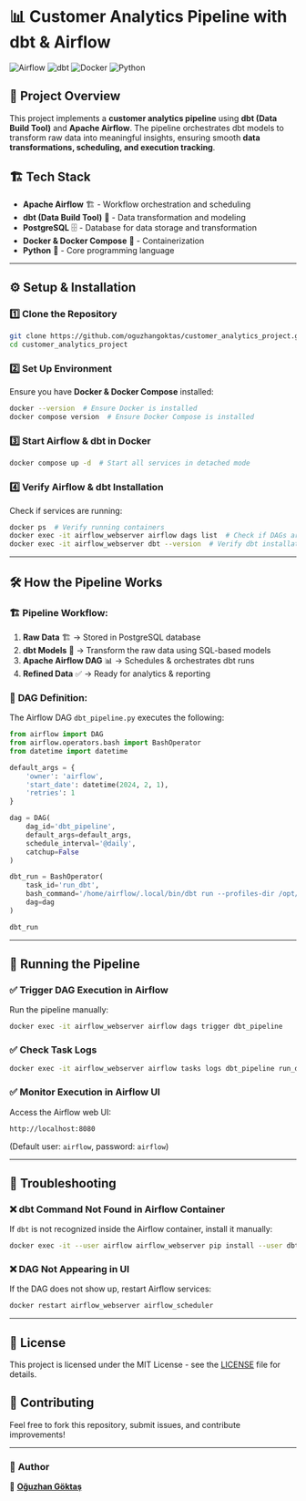 # 📊 Customer Analytics Pipeline with dbt & Airflow

![Airflow](https://img.shields.io/badge/Airflow-2.6-blue?style=flat&logo=apache-airflow) 
![dbt](https://img.shields.io/badge/dbt-1.9-orange?style=flat&logo=dbt) 
![Docker](https://img.shields.io/badge/Docker-Compose-blue?style=flat&logo=docker) 
![Python](https://img.shields.io/badge/Python-3.12-blue?style=flat&logo=python)

## 🚀 Project Overview
This project implements a **customer analytics pipeline** using **dbt (Data Build Tool)** and **Apache Airflow**. The pipeline orchestrates dbt models to transform raw data into meaningful insights, ensuring smooth **data transformations, scheduling, and execution tracking**.

## 🏗️ Tech Stack
- **Apache Airflow** 🏗️ - Workflow orchestration and scheduling
- **dbt (Data Build Tool)** 🔧 - Data transformation and modeling
- **PostgreSQL** 🗄️ - Database for data storage and transformation
- **Docker & Docker Compose** 🐳 - Containerization
- **Python** 🐍 - Core programming language

---

## ⚙️ Setup & Installation
### 1️⃣ Clone the Repository
```sh
git clone https://github.com/oguzhangoktas/customer_analytics_project.git
cd customer_analytics_project
```

### 2️⃣ Set Up Environment
Ensure you have **Docker & Docker Compose** installed:
```sh
docker --version  # Ensure Docker is installed
docker compose version  # Ensure Docker Compose is installed
```

### 3️⃣ Start Airflow & dbt in Docker
```sh
docker compose up -d  # Start all services in detached mode
```

### 4️⃣ Verify Airflow & dbt Installation
Check if services are running:
```sh
docker ps  # Verify running containers
docker exec -it airflow_webserver airflow dags list  # Check if DAGs are registered
docker exec -it airflow_webserver dbt --version  # Verify dbt installation
```

---

## 🛠️ How the Pipeline Works
### 🏗 **Pipeline Workflow:**
1. **Raw Data** 🏗 → Stored in PostgreSQL database
2. **dbt Models** 🔧 → Transform the raw data using SQL-based models
3. **Apache Airflow DAG** 📊 → Schedules & orchestrates dbt runs
4. **Refined Data** ✅ → Ready for analytics & reporting

### 📌 **DAG Definition:**
The Airflow DAG `dbt_pipeline.py` executes the following:
```python
from airflow import DAG
from airflow.operators.bash import BashOperator
from datetime import datetime

default_args = {
    'owner': 'airflow',
    'start_date': datetime(2024, 2, 1),
    'retries': 1
}

dag = DAG(
    dag_id='dbt_pipeline',
    default_args=default_args,
    schedule_interval='@daily',
    catchup=False
)

dbt_run = BashOperator(
    task_id='run_dbt',
    bash_command='/home/airflow/.local/bin/dbt run --profiles-dir /opt/airflow/dbt',
    dag=dag
)

dbt_run
```

---

## 🚀 Running the Pipeline
### ✅ **Trigger DAG Execution in Airflow**
Run the pipeline manually:
```sh
docker exec -it airflow_webserver airflow dags trigger dbt_pipeline
```

### ✅ **Check Task Logs**
```sh
docker exec -it airflow_webserver airflow tasks logs dbt_pipeline run_dbt $(date +'%Y-%m-%d')
```

### ✅ **Monitor Execution in Airflow UI**
Access the Airflow web UI:
```sh
http://localhost:8080
```
(Default user: `airflow`, password: `airflow`)

---

## 📌 Troubleshooting
### ❌ **dbt Command Not Found in Airflow Container**
If `dbt` is not recognized inside the Airflow container, install it manually:
```sh
docker exec -it --user airflow airflow_webserver pip install --user dbt-core dbt-postgres
```

### ❌ **DAG Not Appearing in UI**
If the DAG does not show up, restart Airflow services:
```sh
docker restart airflow_webserver airflow_scheduler
```

---

## 📜 License
This project is licensed under the MIT License - see the [LICENSE](LICENSE) file for details.

## 🤝 Contributing
Feel free to fork this repository, submit issues, and contribute improvements!

---

### 📩 **Author**
📌 **[Oğuzhan Göktaş](https://github.com/oguzhangoktas)**

